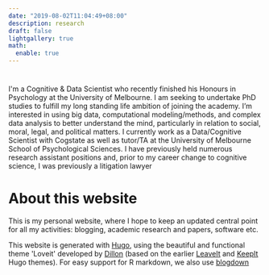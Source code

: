 ```yaml
---
date: "2019-08-02T11:04:49+08:00"
description: research
draft: false
lightgallery: true
math:
  enable: true
---
```


#  

I'm a Cognitive & Data Scientist who recently finished his Honours in Psychology at the
University of Melbourne. I am seeking to undertake PhD studies to fulfill my long standing life
ambition of joining the academy. I’m interested in using big data, computational
modeling/methods, and complex data analysis to better understand the mind, particularly in
relation to social, moral, legal, and political matters. I currently work as a Data/Cognitive
Scientist with Cogstate as well as tutor/TA at the University of Melbourne School of
Psychological Sciences. I have previously held numerous research assistant positions and,
prior to my career change to cognitive science, I was previously a litigation lawyer

# About this website

This is my personal website, where I hope to keep an updated central point for 
all my activities: blogging, academic research and papers, software etc. 

This website is generated with [Hugo](https://gohugo.io/), using the beautiful 
and functional theme 'Loveit' developed by [Dillon](https://dillonzq.com/) (based 
on the earlier [LeaveIt](https://github.com/liuzc/LeaveIt) and 
[KeepIt](https://github.com/Fastbyte01/KeepIt) Hugo themes). For easy support
for R markdown, we also use [blogdown](https://github.com/rstudio/blogdown)
